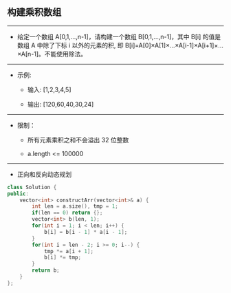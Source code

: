 ## 构建乘积数组

--------------------

- 给定一个数组 A[0,1,…,n-1]，请构建一个数组 B[0,1,…,n-1]，其中 B[i] 的值是数组 A 中除了下标 i 以外的元素的积, 即 B[i]=A[0]×A[1]×…×A[i-1]×A[i+1]×…×A[n-1]。不能使用除法。

--------------------

- 示例:

    - 输入: [1,2,3,4,5]
    
    - 输出: [120,60,40,30,24]

--------------------

- 限制：

    - 所有元素乘积之和不会溢出 32 位整数

    - a.length <= 100000

--------------------

- 正向和反向动态规划

```cpp
class Solution {
public:
    vector<int> constructArr(vector<int>& a) {
        int len = a.size(), tmp = 1;
        if(len == 0) return {};
        vector<int> b(len, 1);
        for(int i = 1; i < len; i++) {
            b[i] = b[i - 1] * a[i - 1];
        }
        for(int i = len - 2; i >= 0; i--) {
            tmp *= a[i + 1];
            b[i] *= tmp;
        }
        return b;
    }
};
```
